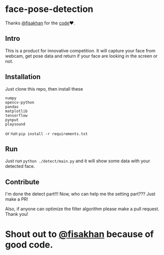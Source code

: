 # face-pose-detection
Thanks [@fisakhan](https://github.com/fisakhan/) for the [code](https://github.com/fisakhan/Face_Pose)❤.
## Intro
This is a product for innovative competition. It will capture your face from webcam, get pose data and return if your face are looking in the screen or not.
## Installation
Just clone this repo, then install these
```
numpy
opencv-python
pandas
matplotlib
tensorflow
pynput
playsound
```
or run `pip install -r requirements.txt`
## Run
Just run `python ./detect/main.py` and it will show some data with your detected face.
## Contribute
I'm done the detect part!!!
Now, who can help me the setting part??? Just make a PR!

Also, if anyone can optimize the filter algorithm please make a pull request. Thank you!
# Shout out to [@fisakhan](https://github.com/fisakhan/) because of good code.